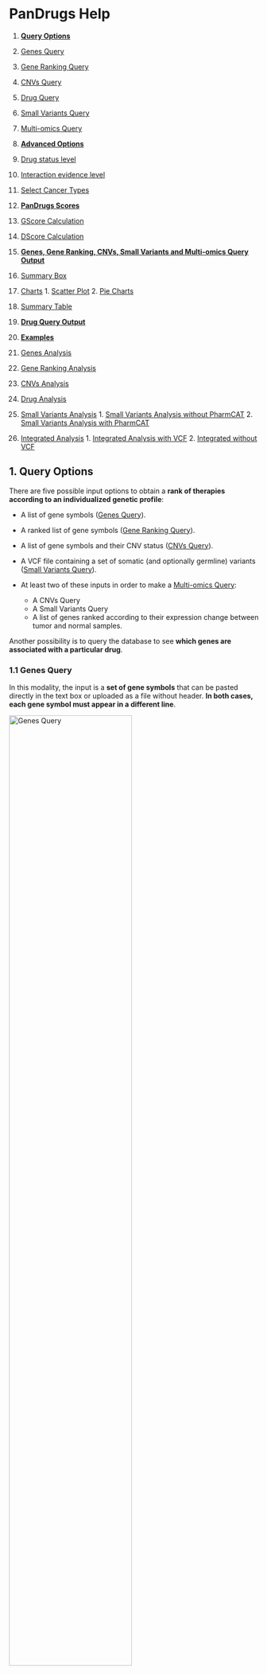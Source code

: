 # PanDrugs Help

1. **[Query Options](#!/help#query-options)**
  1. [Genes Query](#!/help#genes-query)
  2. [Gene Ranking Query](#!/help#gene-ranking-query)
  3. [CNVs Query](#!/help#cnvs-query)
  4. [Drug Query](#!/help#drug-query)
  5. [Small Variants Query](#!/help#vcf-query)
  6. [Multi-omics Query](#!/help#multi-omics-query)

2. **[Advanced Options](#!/help#advanced-options)**
  1. [Drug status level](#!/help#drugs-status-level)
  2. [Interaction evidence level](#!/help#interaction-evidence-level)
  3. [Select Cancer Types](#!/help#select-cancer-types)

3. **[PanDrugs Scores](#!/help#pandrugs-scores)**
  1. [GScore Calculation](#!/help#gscore-calculation)
  2. [DScore Calculation](#!/help#dscore-calculation)

4. **[Genes, Gene Ranking, CNVs, Small Variants and Multi-omics Query Output](#!/help#genes-gene-rank-cnvs-vcf-and-multi-omics-query-output)**
  1. [Summary Box](#!/help#summary-box)
  2. [Charts](#!/help#drug-status-level)
    1. [Scatter Plot](#!/help#scatter-plot)
    2. [Pie Charts](#!/help#pie-charts)
  2. [Summary Table](#!/help#summary-table)

5. **[Drug Query Output](#!/help#drug-query-output)**

6. **[Examples](#!/help#examples)**
  1. [Genes Analysis](#!/help#examples-genes-query)
  2. [Gene Ranking Analysis](#!/help#examples-gene-ranking-query)
  3. [CNVs Analysis](#!/help#examples-cnvs-query)
  4. [Drug Analysis](#!/help#examples-drug-query)
  5. [Small Variants Analysis](#!/help#examples-vcf-query)
    1. [Small Variants Analysis without PharmCAT](#!/help#examples-vcf-query-no-pharmcat)
    2. [Small Variants Analysis with PharmCAT](#!/help#examples-vcf-query-pharmcat)
  6. [Integrated Analysis](#!/help#examples-integrated-query)
    1. [Integrated Analysis with VCF](#!/help#examples-integrated-query-w-vcf)
    2. [Integrated without VCF](#!/help#examples-integrated-query-wo-vcf)

<!--
7. [DATABASE VERSIONS FOR VCF ANNOTATION](#!/help#database-versions-for-vcf-annotation)
-->

## 1. Query Options<a name="query-options"></a>
There are five possible input options to obtain a **rank of therapies according to an individualized genetic profile**:

  - A list of gene symbols ([Genes Query](#!/help#genes-query)).
  - A ranked list of gene symbols ([Gene Ranking Query](#!/help#gene-ranking-query)).
  - A list of gene symbols and their CNV status ([CNVs Query](#!/help#gene-ranking-query)).
  - A VCF file containing a set of somatic (and optionally germline) variants <!-- corresponding to the GRCh38/hg38 assembly of the human genome -->([Small Variants Query](#!/help#vcf-query)).
  - At least two of these inputs in order to make a [Multi-omics Query](#!/help#multi-omics-query):

    - A CNVs Query
    - A Small Variants Query
    - A list of genes ranked according to their expression change between tumor and normal samples.

Another possibility is to query the database to see **which genes are associated with a particular drug**.

### 1.1 Genes Query<a name="genes-query"></a>
In this modality, the input is a **set of gene symbols** that can be pasted directly in the text box or uploaded as a file without header. **In both cases, each gene symbol must appear in a different line**.

<!-- Update image -->
<div style="text-align: left;"><img src="genes-query-01.png" alt="Genes Query" height="70%" width="70%"/>

### 1.2 Gene Ranking Query<a name="gene-ranking-query"></a>
In this query option, it is possible to upload a **ranked list of genes as a [RNK file](https://software.broadinstitute.org/cancer/software/gsea/wiki/index.php/Data_formats#RNK:_Ranked_list_file_format_.28.2A.rnk.29)**.

This file must consist in two tab delimited columns containing gene symbols and the ranking metric, respectively. Each gene symbol must appear in a different line. 

The ranking metric will be scaled between 0 and 1 and will be treated as an user-supplied [GScore]#!/help#gscore), overwritting the precomputed one.

<!-- Update image -->
<div style="text-align: left;"><img src="gene-ranking-query-01.png" alt="Gene Ranking Query" height="70%" width="70%"/>

### 1.3 CNVs Query<a name="cnvs-query"></a>
In this modality, you can upload a **tab delimited** file without headers formed by two columns. The first one must contain a **gene symbol** per line. The second column must indicate the **CNV status** of the correspondind gene (either "AMP" for amplification or "DEL" for deletion). **Diploid genes must not be listed in this file**.

<!-- Update image -->
<div style="text-align: left;"><img src="cnvs-query-01.png" alt="CNVs Query" height="70%" width="70%"/>

### 1.4 Drug Query<a name="drug-query"></a>
**A single drug** can be queried in order to explore its connection with the genes in the database. PanDrugsdb contains information about drug synonyms. So, as you type a drug name, several suggestions matching your query will appear.

<!-- Update image -->
<div style="text-align: left;"><img src="drug-query-01.png" alt="Drug Query" height="70%" width="70%"/>

### 1.5 Small Variants Query<a name="vcf-query"></a>
In this query option, you must upload a **[VCF](https://samtools.github.io/hts-specs/VCFv4.2.pdf)** containing somatic and, optionally, germline variants. <!-- The genomic coordinates in this VCF must correspond to the GRCh38/hg38 assembly of the human genome. -->

**If the input VCF contains germline variants, there is an option to run [PharmCAT](https://pharmcat.org) and include the [Clinical Pharmacogenetics Implementation Consortium (CPIC)](https://cpicpgx.org) drug recommendations in the final drug ranking returned by PanDrugs**. In order to do so, the **input VCF must contain genotype data** with one or two sample columns. These are the two accepted formats:

- A VCF with a **single sample column** containing somatic and germline variants all together. There are not requirements regarding the name of the sample column.
- **Ideally**, a VCF with **two sample columns named "tumor" and "normal"** with the genotypes of the corresponding variant in each sample. Please note that, while the order of the sample columns is indifferent, the names must be strictly "tumor" and "normal".

<!-- Update image -->
<div style="text-align: left;"><img src="vcf-query-01.png" alt="Small Variants Query" height="70%" width="70%"/>

To create a new analysis, click on <span style="color:#50AC50">**New variants analysis...**</span> and then select a valid VCF file. You can click on <span style="color:#50AC50">**PharmCAT analysis**</span> and provide a meaningful name for the job. Finally, click on <span style="color:#50AC50">**Submit VCF**</span>.

<!-- Update image -->
<div style="text-align: left;"><img src="vcf-query-02.png" alt="New VCF Analysis" height="40%" width="40%"/>

A message indicating that the computation has been successfully submitted will appear. In this message you will get a link in order to follow the computation progress.

<!-- Update image -->
<div style="text-align: left;"><img src="vcf-query-03.png" alt="Small Variants Query Submission Message" height="25%" width="25%"/>

Moreover, if you come back to the <span style="color:#50AC50">**Small Variants**</span> tab or follow the link, you will notice a progress bar associated to your job. As the computation progresses, the completion of the different steps will be indicated in this progress bar.

<!-- Update image -->
<div style="text-align: left;"><img src="vcf-query-04.png" alt="Progress Bar" height="70%" width="70%"/>

During this process, the somatic variants included in the VCF are annotated using Ensembl's [Variant Effect Predictor (VEP)](https://www.ensembl.org/info/docs/tools/vep/index.html) and additional databases. With these annotations, a Variant Score (VScore) is computed for each variant. The final GScore is then calculated as the maximum VScore for the principal transcript of each gene.

If you clicked on <span style="color:#50AC50">**PharmCAT analysis**</span>, the germline variants will be used to query PharmCAT in order to retrieve the CPIC recommendations associated with these variants.

Finally, when the progress bar is complete, you can query PanDrugsdb and obtain a ranking of treatments **tailored to the provided genomics profile**. If you clicked on <span style="color:#50AC50">**PharmCAT analysis**</span>, PanDrugs output will contain CPIC recommendations (if any) for the ranked drugs and a link to PharmCAT's report.

Moreover, it is possible to download a tab delimited file with the annotations for each somatic variant and the corresponding VScore by clicking on <span style="color:#50AC50">**Download VScores**</span>.

<!-- Update image -->
<div style="text-align: left;"><img src="vcf-query-05.png" alt="Progress Bar Completed" height="70%" width="70%"/>

If you are logged in PanDrugs, the results of the query will be stored in your personal account. You will be able to access any previous analyses done within the last 6 months <!-- check this --> and select one of them to make a new query. That is why we encourage you to register [here](https://pandrugs.sing-group.org/#!/login). **Note that the germline variants used to query PharmCAT are deleted immediately and are not stored in our servers**.

### 1.5 Multi-omics Query<a name="multi-omics-query"></a>
You can perform a Multi-omics Query in case you have at least two of these inputs for the same patient:

  - Expression data
  - CNV information
  - A VCF

<!-- Update image -->
<div style="text-align: left;"><img src="multi-omics-query-01.png" alt="Multi-omics Query" height="70%" width="70%"/>

In this query option, the expression data can be uploaded as a **[RNK file](https://software.broadinstitute.org/cancer/software/gsea/wiki/index.php/Data_formats#RNK:_Ranked_list_file_format_.28.2A.rnk.29)**.

This file must consist in two tab delimited columns containing gene symbols and the ranking metric, respectively. Each gene symbol must appear in a different line and the ranking metric must reflect the expression change between tumor and normal samples (e.g. a differential expression test statistic).

The files containing CNV information and the VCF must be as detailed in sections [CNVs Query](#!/help#cnvs-query) and [Small Variants Query](#!/help#vcf-query), respectively.

If expression data is available, PanDrugs will compute the 90th percentile of the expression metric and will assign an expression label to each gene in the RNK file:

- **Highly Overexpressed Oncogenes:** Oncogenes with an expression metric above the 90th percentile.
- **Overexpressed:** Genes with an expression metric > 0.
- **Underexpressed:** Genes with an expression metric < 0.
- **Not Expressed:** Genes with no expression information (i.e. genes that appear in any other input).

Then, PanDrugs will query its database with the Highly Overexpressed Oncogenes and/or the genes with known CNV status information, if available. Moreover, if there is a VCF, PanDrugs runs an additional analysis as [detailed before](#!/help#vcf-query).

PanDrugs output will rank all drugs associated with either the Highly Overexpressed Oncogenes, the genes with known CNV status or the genes with somatic alterations. If you clicked on <span style="color:#50AC50">**PharmCAT analysis**</span>, PanDrugs output will contain CPIC recommendations (if any) for the ranked drugs and a link to PharmCAT's report.

## 2. Advanced Options<a name="advanced-options"></a>

Those queries based on genes ([Genes](#!/help#genes-query), [Gene Ranking](#!/help#gene-ranking-query), [CNVs](#!/help#cnvs-query) and [Small Variants](#!/help#vcf-query)) can be adjusted using the panel of advanced options:

<!-- Update image -->
<div style="text-align: left;"><img src="advanced-options.png" alt="Advanced Options" height="60%" width="60%"/>

### 2.1 Drug status level<a name="drugs-status-level"></a>

Allows to filter therapeutic options according to their approval status for cancer or other pathologies. The options are:

**Cancer:**

- **FDA approved:** FDA approved drugs for cancer treatment.
- **Clinical trials:** Drugs in clinical trials for cancer treatment.

**Other pathologies:**

- **FDA approved:** FDA approved drugs for other conditions or pathologies.
- **Clinical trials:** Drugs in clinical trials for the treatment of other conditions or pathologies.
- **Experimental:** Compounds in pre-clinical phase.

By default, all options are selected so the results include drugs in all the approval status levels.

### 2.2 Interaction evidence level<a name="interaction-evidence-level"></a>

Allows to filter therapeutic options according to the type of drug-gene interaction:

- **<img src="direct-target-interaction.svg" alt="Direct Target" height="25" width="85" style="vertical-align:middle;"/> Direct target:** Show drugs that directly target any input gene that contributes to a disease phenotype.

- **<img src="biomarker-interaction.svg" alt="Biomarker" height="25" width="85" style="vertical-align:middle;"/> Biomarker:** Show drugs whose response is associated, based on clinical or pre-clinical evidences, with the genetic status of any input gene.

- **<img src="pathway-member-interaction.svg" alt="Pathway Member" height="25" width="135" style="vertical-align:middle;"/> Pathway member:** Show drugs that target any downstream druggable genes within the pathway of the input genes.

<!-- - **Gene dependency**: Show drugs that target any gene with a genetic dependency on the input genes. -->

By default, all options are selected so the results include all types of drug-gene interactions.

### 2.3 Select Cancer Types<a name="select-cancer-types"></a>

Allows to filter therapeutic options approved for specific cancer types. **Drugs in clinical trials or experimental drugs associated to the input genes will be shown independently of this filter**. If you want your output to only contain approved drugs for the selected cancer types, **you must also filter by FDA approved drugs for cancer** (see [Drug status level](#!/help#drugs-status-level) section).

By default, all cancer types are selected.

## 3. PanDrugs Scores<a name="pandrugs-scores"></a>

PanDrugs **ranks the results based on** two scores: the **Gene Score (GScore)** and the **Drug Score (DScore)**.

- The **GScore** measures the **biological relevance of a gene in the tumoral process and its druggability**. It is estimated according to gene essentiality, tumor vulnerability, relevance of the gene in cancer, its druggability level, the biological impact of mutations, the frequency of gene alterations and their clinical implications. The GScore **ranges from 0 to 1**.

- The **DScore** measures the **suitability of the treatment** according to the drug indication and status, type of drug-gene association and curation level of the sources. It **ranges from -1 to 1**, with the negative values corresponding to resistance and the positive values corresponding to sensitivity.

### 3.1 GScore Calculation<a name="gscore-calculation"></a>

PanDrugsdb stores pre-computed GScores for each gene symbol. This score has been calculated according to gene essentiality, tumor vulnerability, relevance of the gene in cancer and its druggability level.

Depending on the type of query, the GScore can suffer modifications:
  
  - **After a Drug Query:** The table shows the pre-computed GScore.

  - **After a Genes or CNVs Query:** The table shows a final GScore for each group of genes. PanDrugs selects the maximum pre-computed GScore among all drug-gene associations for a specific drug.

  - **After a Gene Ranking Query:** The GScore is computed by scaling the ranking metric in the second column between 0 and 1.

  - **After a Small Variants Query:** A Variant Score (VScore) is computed for each variant taking into account their biological impact, their frequency and their clinical implications. The final GScore is then calculated as the maximum VScore for the principal isoform of each gene.

  - **After a Multi-omics Query:** There can be two types of GScores:

    - If the input includes a VCF: The GScores are computed from the VScores as in any other Small Variants Query.
    - If the input incudes a CNV file and/or an expression ranking: The final GScore for the genes with CNVs and/or the Highly Overexpressed Oncogenes is computed as in a CNVs Query.

    If a gene is found in the VCF and any other input file, the GScore computed from VScores has priority over the other GScore.

### 3.2 DScore Calculation<a name="dscore-calculation"></a>

PanDrugsdb stores pre-computed DScores for each drug. This score has been calculated according to the drug indication and approval status, type of drug-gene interaction and drug response.
<!--
<div style="text-align: left;"><img src="pre-computed-dscore.png" alt="Pre-computed DScore" height="70%" width="70%"/>
-->

Depending on the type of query, the DScore can suffer modifications:
  
  - **After a Drug Query:** The table shows the pre-computed DScore.

  - **After any other query:** The table shows a final DScore for each individual drug. PanDrugs selects the maximum pre-computed DScore in absolute value multiplied by its original sign among all drug-gene associations for a specific drug. Then, it modifies this score to account for the approval status of the drug, number of associated genes and their interactions with the drug and curation level of the sources.
  <!--
  <div style="text-align: left;"><img src="final-dscore.png" alt="Collapsed DScore" height="70%" width="70%"/>
  -->

## 4. Genes, Gene Ranking, CNVs, Small Variants and Multi-omics Query Output<a name="genes-gene-rank-cnvs-vcf-and-multi-omics-query-output"></a>

Once the query has been completed, a summary box with the execution details, some plots and a summary table with the drug ranking will appear.

### 4.1 Summary Box<a name="summary-box"></a>

This box details the total number of queried genes as well as the number of genes present and absent in PanDrugsdb. Morever, it specifies the type of query in the title and the [Advanced Options](#!/help#advanced-options) that were selected. If you made a [Small Variants Query](#!/help#vcf-query) with <span style="color:#50AC50">**PharmCAT analysis**</span>, the full PharmCAT's report would be available for download at the summary box.

<!-- Add image -->
![Summary Box](summary-box-01.png "Summary Box")

### 4.2 Charts<a name="drug-status-level"></a>

#### 4.2.1 Scatter Plot<a name="scatter-plot"></a>

In this plot, the x and y axes represent the DScore and GScore for each drug, respectively. Positive values of the x axis correspond to sensitivity assignations and negative values represent resistance associations.

The ranked therapies are plotted as points with different shapes, colors and sizes:

- **Shape** indicates the type of drug-gene association.
- **Color** indicates the approval status of the drug.
- **Size** is proportional to the final GScore/DScore ratio.

Moreover, we define two thresholds: DScore = 0.7 and GScore = 0.6 to divide the scatter plot into quadrants. The area above both thresholds is shaded in green and includes the drugs labelled as **Best Therapeutic Candidates**.

You can click and drag the cursor to select any plot region you want to zoom in. In addition, the scatter plot can be printed or downloaded in different formats (PNG, JPEG, PDF or SVG) by clicking on this icon: <img src="download-icon.png" alt="Download Icon" height="15" width="15"/>.

<!-- Update image -->
<div style="text-align: left;"><img src="scatter-plot-01.svg" alt="Scatter Plot" height="80%" width="80%"/>

<!-- Update image -->
<div style="text-align: left;"><img src="scatter-plot-02.svg" alt="Scatter Plot Zoom In" height="80%" width="80%"/>

#### 4.2.2 Pie Charts<a name="pie-charts"></a>

**Drugs by approval status**

This chart shows the percentage of ranked therapies in each approval status group (Approved, Clinical Trials or Experimental).

<div style="text-align: left;"><img src="pie-chart-01.svg" alt="Pie Chart Approval Status" height="80%" width="80%"/>

**Drugs by family**

This chart shows the percentage of ranked therapies that belongs to each drug family.

<div style="text-align: left;"><img src="pie-chart-02.svg" alt="Pie Chart Drug Family" height="80%" width="80%"/>

These two charts can also be printed or downloaded in different formats (PNG, JPEG, PDF or SVG) by clicking on this icon: <img src="download-icon.png" alt="Download Icon" height="18" width="18" style="vertical-align:middle;"/>.

### 4.3 Summary Table<a name="summary-table"></a>

The summary table shows the therapeutic options returned by PanDrugs ranked first by DScore and then by GScore. This table has the following columns:

**1. Gene(s):** Queried genes that have an association with the corresponding drug in PanDrugsdb. Each gene symbol is linked to its page in the [NCBI](https://www.ncbi.nlm.nih.gov/gene).

**2. Drug:** Compound's name. Each drug is linked to its page in [PubChem](https://pubchem.ncbi.nlm.nih.gov).

**3. Interaction:** Drug-gene relationship between the genes and the drug. The value of this column in the collapsed table corresponds to the drug-gene pair with the highest DScore and GScore. Options are:

  - **Direct:** The altered gene is the target or the biomarker of the drug.

    - **<img src="direct-target-interaction.svg" alt="Direct Target" height="25" width="85" style="vertical-align:middle;"/> Direct target**
    - **<img src="biomarker-interaction.svg" alt="Biomarker" height="25" width="85" style="vertical-align:middle;"/> Biomarker**

  - **Indirect:** The drug's target is a gene related to the altered one.

    - **<img src="pathway-member-interaction.svg" alt="Pathway Member" height="25" width="135" style="vertical-align:middle;"/> Pathway member**
    <!-- - Genetic dependency <img src="genetic-dependency-interaction.svg" alt="Genetic Depedency" height="14" width="85"/> -->

**4. Drug status:** Approval status and cancer prescription for the approved drugs.

**5. Type of therapy:** Type of therapy. Only available for drugs approved for cancer treatment. Options are:

  - **Targeted therapy:** Drugs that specifically attack cancer cells.
  - **Chemotherapy:** Drugs that kill fast-growing cells.
  - **Immunotherapy:** Drugs that boost or change how the immune system works in order to fight against cancer.
  - **Antihormone therapy:** Suppression of certain hormones that can prompt or help in the tumor growth.
  - **Photodynamic therapy:** Use of light-sensitive drugs, called photosensitizing agents, along with light to kill cancer cells.

**6. Drug response:** <img src="response-sensitivity.svg" alt="Sensitivity" height="35" width="70" style="vertical-align:middle;"/> or <img src="response-resistance.svg" alt="Resistance" height="35" width="75" style="vertical-align:middle;"/> response, based on the gene alteration. Alerts are included in this area:

  - <img src="response-both.svg" alt="Both" height="35" width="38" style="vertical-align:middle;"/> If there is a predicted  <img src="response-resistance.svg" alt="Resistance" height="35" width="75" style="vertical-align:middle;"/> response to a drug based on a particular gene and another gene indicates <img src="response-sensitivity.svg" alt="Sensitivity" height="35" width="70" style="vertical-align:middle;"/>, that drug will be assigned the label <img src="response-both.svg" alt="Both" height="35" width="38" style="vertical-align:middle;"/> in the Drug response column. These indications should be reviewed to decide drug's suitability for a particular case, as sometimes the <img src="response-sensitivity.svg" alt="Sensitivity" height="35" width="70" style="vertical-align:middle;"/> or <img src="response-resistance.svg" alt="Resistance" height="35" width="75" style="vertical-align:middle;"/> response is dependent on a particular type of alteration. 
  - <img src="response-alert.svg" alt="Exclamation Mark" height="35" width="35" style="vertical-align:middle;"/> Sometimes, an exclamation mark appears as a warning, indicating that some information based on expert knowledge has to be taken into account.

**7. Family:** Drug family to which the compound belongs to. It is based on the [KEGG's Target-based Classification of Drugs](https://www.genome.jp/kegg-bin/get_htext?br08310.keg) and the [Connectivity Map (CMAP)](https://www.broadinstitute.org/connectivity-map-cmap) classification.

**8. Source(s):** Source(s) where the drug-gene interaction comes from. Each source name links to the original resource. Sources are:

  <!-- Update image -->
  <img src="pandrugs-sources.png" alt="PanDrugs Sources" height="750" width="500" style="horizontal-align:left;"/>

**9. DScore:** Measures the suitability of the treatment. It ranges from -1 to 1, with the negative values corresponding to resistance and the positive values corresponding to sensitivity. For further information, please refer to [DScore Calculation] section.

**10. GScore:** Measures the biological relevance of the gene in the tumoral process and its druggability. It ranges from 0 to 1. For further information, please refer to [GScore Calculation] section.

**11. BTC:** The Best Therapeutic Candidates, with DScore > 0.7 and GScore > 0.6, are highlighted with a yellow star in the BTC column.
  
**12. PharmCAT:** This column will appear after a [Small Variants Query](#!/help#vcf-query) or a [Multi-omics Query](#!/help#multi-omics-query) with <span style="color:#50AC50">**PharmCAT analysis**</span>. The drugs with CPIC recommendations will be labelled with one of these icons:

  - <img src="strongly-recommended.svg" alt="Strongly Recommended" height="35" width="35" style="vertical-align:middle;"/> **Strongly Recommended:** There is **strong** evidence to **recommend** the administration of this drug according to patient's germline variants.
  - <img src="moderately-recommended.svg" alt="Moderately Recommended" height="35" width="35" style="vertical-align:middle;"/> **Moderately Recommended:** There is **moderate** evidence to **recommend** the administration of this drug according to patient's germline variants.
  - <img src="warning.svg" alt="Warning" height="35" width="35" style="vertical-align:middle;"/> **Warning:** There are **several recommendations** for the same drug-variant association. These indications should be reviewed to decide which recommendation to follow based on the patient's population. 
  - <img src="moderately-not-recommended.svg" alt="Moderately not Recommended" height="35" width="35" style="vertical-align:middle;"/> **Moderately not Recommended:** There is **moderate** evidence to **not recommend** the administration of this drug according to patient's germline variants.
  - <img src="strongly-not-recommended.svg" alt="Strongly not Recommended" height="35" width="35" style="vertical-align:middle;"/> **Strongly not Recommended:** There is **strong** evidence to **not recommend** the administration of this drug according to patient's germline variants.

  All these icons are linked to the corresponding drug section in PharmCAT's report, which further explains the administration recommendation. The full PharmCAT's report can be downloaded from the [summary box](#!/help#summary-box).

**13. SNV:** This column will appear after a [Multi-omics Query](#!/help#multi-omics-query) with a VCF. A drug will be labelled with this icon <img src="small-variants.svg" alt="SNV" height="35" width="35" style="vertical-align:middle;"/> when any of its associated genes presents a somatic variant.

**14. CNV:** This column will appear after a [Multi-omics Query](#!/help#multi-omics-query) with a CNV file. A drug will be labelled with this icon <img src="cnvs.svg" alt="CNV" height="35" width="35" style="vertical-align:middle;"/> when any of its associated genes presents a CNV (either an ![Amplification](amplification.png "Amplification") or ![Deletion](deletion.png "Deletion")).

**15. Expression:** This column will appear after a [Multi-omics Query](#!/help#multi-omics-query) with expression data. A drug will be labelled with this icon <img src="expression.svg" alt="Expression" height="35" width="35" style="vertical-align:middle;"/> when any of its associated genes is labelled as

  - <img src="highly-overexpressed-oncogene.svg" alt="Highly Overexpressed Oncogene" height="35" width="35" style="vertical-align:middle;"/> Highly Overexpressed Oncogene
  - <img src="overexpressed.svg" alt="Overexpressed" height="35" width="35" style="vertical-align:middle;"/> Overexpressed
  - <img src="underexpressed.svg" alt="Underexpressed" height="35" width="35" style="vertical-align:middle;"/> Underexpressed

Each row has **ADDITIONAL INFORMATION** that can be expanded clicking on the <img src="plus.png" alt="Expand Icon" height="20" width="20" style="vertical-align:middle;"/> button. Columns 6, 8 to 10 and 13 to 15 are further detailed for each gene involved in the drug assignation. Moreover, a new section for each gene is shown on the left. This section contains:

  - A sentence explaining the association between the drug and the gene.

  - The type of drug-gene ineraction for that gene. When this interaction is of type pathway member (<img src="pathway-member-interaction.svg" alt="Pathway Member" height="25" width="135" style="vertical-align:middle;"/>), there is a button that shows a pop-up with a summary of the KEGG pathways the gene is involved in. Each pathway name has a link to a KEGG's visualization with the affected and targeted genes highlighted.

  - The type of alteration that drives the sensitivity/resistance response.

  - A link to [PubMed](https://pubmed.ncbi.nlm.nih.gov) and [ClinicalTrials.gov](https://clinicaltrials.gov/ct2/home) with additional information regarding the drug-gene association.

  - **After a [Small Variants Query](#!/help#vcf-query):** Annotations for the variant affecting the gene are provided.

  - **After a [Multi-omics Query](#!/help#multi-omics-query):** A sentence explaning the coherence between the alterations found in the different input files is provided.

## 5. Drug Query Output<a name="drug-query-output"></a>

In case of doing a drug query to retrieve the genes associated with a particular drug, the result consists in a summary box and a summary table similar to the one returned by other types of queries.

In this case, the summary box details the genes associated with the input drug, according to PanDrugsdb. Morever, it specifies the drug status and type of therapy.

<!-- Add image -->
![Summary Box After Drug Query](summary-box-02.png "Summary Box After Drug Query")

In the [summary table](#!/help#summary-table), each row represents a gene associated with the input drug. The reported DScore and GScore are the pre-calculated ones for each drug-gene interaction in the database.

## 6. Examples<a name="examples"></a>

### 6.1. Genes<a name="examples-genes-query"></a>

Load Example 3 from [Genes Query tab](#!/query?tab=genes)

This list contains the genes involved in the PI3K-AKT-mTOR signaling pathway, which plays an important role in proliferation.

<!-- Update image and image name -->
![Genes Query Input](gene-query-example-input.png "Genes query example input")

Do not modify any of the "Advanced Options" and click on the "Query" button.

<u>**Output Interpretation**</u>

In the results page, you will see a summary box with the execution details, some plots and a summary table with the drug ranking (see [Genes, Gene Ranking, CNVs, Small Variants and Multi-omics Query Output](#!/help#genes-gene-rank-cnvs-vcf-and-multi-omics-query-output) section for further details).

Among the Best Therapeutic Candidates, PanDrugs suggests Everolimus and Temsirolimus.

<!-- Update image -->
![Genes Query Scatter Plot](genes-query-output-01.png "Genes query example scatter plot")

If you take a look to the summary table, you will see that these two drugs have the highest DScore and GScore in the ranking. Also, they have multiple associations with several input genes, being the one with the highest DScore and GScore a direct target interaction in both cases. Moreover, Everolimus and Temsirolimus are both targeted therapies approved for cancer and belong to the Serine/threonine kinases and mTOR inhibitor drug families.

<!-- Add image -->
<!-- ![Genes Query Summary Table Collapsed](genes-query-output-02.png "Genes query example summary table collapsed") -->

If you expand Everolimus row by clicking on "+" button you will notice that this drug suggestion is based on:

1. A direct target inhibition: *MTOR*.
2. A pathway member association between *MTOR* and other genes in the input list without entries in PanDrugsdb: *AKT1S1*, *MLST8*, *PDPK1*, *RHEB*, *RICTOR*, *RPTOR*, *TSC1* and *TSC2*.
3. Six response biomarkers: *PIK3CA*, *PTEN*, *TSC2*, *TSC1*, *AKT1* and *AKT2*.

You may also notice an alert in the "Drug response" column that should be considered if *PTEN* was deleted or *MTOR* presented one of the listed variants, since all those alterations are associated with reduced sensitivity to Everolimus.

<!-- Update image and image name -->
![Genes Query Summary Table Expanded](genes-query-output-02.png "Genes query example summary table expanded")

### 6.2. Gene Ranking<a name="examples-gene-ranking-query"></a>

[Load example for a lung adenocarcinoma patient from the TCGA](#!/query?tab=generank)

This example corresponds to patient [TCGA-91-6847](https://www.cbioportal.org/patient?studyId=luad_tcga_pan_can_atlas_2018&caseId=TCGA-91-6847), who harbors an amplification in *EGFR* gene that leads to an increased expression of this gene. The example RNK file contains the top 500 highly expressed genes. The ranking metric in this case is the statistic of the differential expression test.

![Gene Ranking Query Input](gene-ranking-query-input.png "Gene ranking query example input")

Load the RNK file, do not modify any of the "Advanced Options" and click on the "Query" button.

<u>**Output Interpretation**</u>

In the results page, you will see a summary box with the execution details, some plots and a summary table with the drug ranking (see [Genes, Gene Ranking, CNVs, Small Variants and Multi-omics Query Output](#!/help#genes-gene-rank-cnvs-vcf-and-multi-omics-query-output) section for further details).

These results can be interpreted as the ones obtained after a Genes Query, but keep in mind that the GScores are dependent on the ranking metric in the input.

For this example, PanDrugs does not find Best Therapeutic Candidates. This means that there is no approved drug associated to any of the top 500 highly expressed genes in this cancer patient.

<!-- Update image -->
![Gene Ranking Query Scatter Plot](gene-ranking-query-output-01.png "Gene query example scatter plot")

If we order the summary table by descending DScore, one of the candidate therapies proposed by PanDrugs is Paclitaxel (DScore = 0.995), an drug approved for lung cancer treatment.

<!-- Update image -->
![Gene Ranking Query Summary Table Collapsed](gene-ranking-query-output-02.png "Gene ranking query example summary table collapsed")

Note that the "Drug response" column shows the label "Both". If you expand Paclitaxel's row, you will realise that some input genes, when mutated, may trigger sensitivity whereas others may confer resistance to this drug. Among the later we can find *EGFR*, the gene that is amplified and highly expressed in this cancer patient.

<!-- Update image and image name -->
![Gene Ranking Query Summary Table Expanded](gene-ranking-query-output-03.png "Gene ranking query example summary table expanded")

Also, other treatments based on pathway members are suggested, as Imatinib and Bosutinib that targets downstream proteins to EGFR, gene that is altered in the patient and that is causing an increased expression in the tumor.

### 6.3 CNVs<a name="examples-cnvs-query"></a>

[Load example for a breast invasive carcinoma patient from the TCGA]()

This example corresponds to patient [TCGA-D8-A1JD](https://www.cbioportal.org/patient?studyId=brca_tcga&caseId=TCGA-D8-A1JD), who harbors a deletion in *BRCA2* gene that leads to a decreased expression of this gene. The example file contains all the CNVs detected for this patient.

<!-- Add image -->
<!-- ![CNVs Query Input](cnvs-query-input.png "CNVs query example input") -->

Load the example file, do not modify any of the "Advanced Options" and click on the "Query" button.

<u>**Output Interpretation**</u>

In the results page, you will see a summary box with the execution details, some plots and a summary table with the drug ranking (see [Genes, Gene Ranking, CNVs, Small Variants and Multi-omics Query Output](#!/help#genes-gene-rank-cnvs-vcf-and-multi-omics-query-output) section for further details).

These results can be interpreted as the ones obtained after a Genes Query.

For this example...

### 6.4. Drug<a name="examples-drug-query"></a>

[Query Palbociclib](#!/query?tab=drugs)

Palbociclib is a targeted therapy approved in the treatment of breast cancer.

<!-- Update image -->
![Drug Query](drug-query-input.png "Drug query example input")

Click on the "Query" button.

<u>**Output Interpretation**</u>

In the results page, you will see a summary box and a summary table similar to the one returned by other types of queries (see [Drug Query Output](#!/help#drug-query-output) section for further details).

<!-- Update image -->
![Drug Query Summary Box](drug-query-output-01.png "Drug query example summary box")

In the summary table, each row represents a gene associated with Palbociclib. We can observe examples for each one of the drug-gene interaction categories:

- **Direct targets:** Such as *CDK6* or *CDK4*.
- **Biomarkers:** Such as *CDKN2A*, whose alterations are associated to sensitivity; or *CCNE1*, whose amplification and overexpression is associated to resistance to Palbociclib.
- **Pathway members:** Such as *CCND1*, *CCNE1*, *CDKN2A*, *CDKN2B* and *RB1*, which are downstream the direct target *CDK4*.

<!-- Update image -->
![Drug Query Summary Table](drug-query-output-02.png "Drug query example summary table")

### 6.5. Small Variants Analysis<a name="examples-vcf-query"></a>

#### 6.5.1 Small Variants Analysis without PharmCAT<a name="examples-vcf-query-no-pharmcat"></a>

[Load example for a colon cancer patient]()

This example corresponds to a colon cancer patient who harbors an alteration in *PIK3CA* gene (p.His1047Arg). The example VCF contains patient's somatic variants as well as made up germline variants to simulate how PharmCAT analysis would enrich the final drug ranking in a real case scenario.

This example corresponds to patient [TCGA-D8-A1JD](https://www.cbioportal.org/patient?studyId=brca_tcga&caseId=TCGA-D8-A1JD), who harbors alterations in *PIK3CA* gene. The example VCF contains patient's somatic variants as well as made up germline variants to simulate how PharmCAT analysis would enrich the final drug ranking in a real case scenario.

<!-- Update image -->
![Small Variants Query Input](vcf-query-input-01.png "Small variants query example input")

First, load the VCF, do not click on "PharmCAT analysis" and click on the "Submit VCF" button. 

If you come back to the <span style="color:blue">**Small Variants**</span> tab, you will notice a progress bar associated to your job. As the computation progresses, the completion of the different steps will be indicated in this progress bar. In this example, PanDrugs will annotate the somatic variants and compute GScores from VScores. For more details, please refer to the [Small Variants Query](#!/help#vcf-query) section.

When the progress bar is complete, do not modify any of the "Advanced Options" and click on the "Query with affected genes" button. Please note that at this point it is also possible to download a tab delimited file with the annotations for each somatic variant and the corresponding VScore by clicking on "Download VScores".

<!-- Update image -->
![Small Variants Query](vcf-query-input-02.png "Small variants query example")

<u>**Output interpretation**</u>

In the results page, you will see a summary box with the execution details, some plots and a summary table with the drug ranking (see [Genes, Gene Ranking, CNVs, Small Variants and Multi-omics Query Output](#!/help#genes-gene-rank-cnvs-vcf-and-multi-omics-query-output) section for further details).

These results can be interpreted as the ones obtained after a Genes Query, but keep in mind that these GScores also take into account the biological impact, the frequency and the clinical implications of the somatic variants in the VCF.

For this example, PanDrugs finds several Best Therapeutic Candidates.

<!-- Update image -->
![Small Variants Query Scatter Plot](vcf-query-output-01.png "Small variants query example scatter plot")

Among the suggested treatments, there are some approved drugs for colon cancer, such as Regorafenib (DScore = 0.942), Irinotecan (DScore = 0.833) or Capecitabine (DScore = 0.822). All these drugs have an equal GScore = 0.748. 

Note that the "Drug response" column shows the label "Both" for Regorafenib and Capecitabine. If you expand these two rows, you will realise that there are some genes that, when mutated, may confer resistance to the corresponding drug. At the bottom of each uncollapsed drug-gene association you will find the somatic variant that has been called and its annotations:

- For Regorafenib, the mutation that confers resistance is p.Arg505Cys, where as the one present in the patient is p.Ser582Leu. So, in principle, the tumor should not develop resistance to the drug.

<!-- Update image -->
![Small Variants Query Regorafenib Expanded)](vcf-query-output-02.png "Small variants query example regorafenib expanded")

- For Capecitabine, on the other hand, there is no information about the specific mutation that confers resistance to the drug. So it may be safer to avoid this drug.

<!-- Update image -->
![Small Variants Query Capecitabine Expanded)](vcf-query-output-03.png "Small variants query example capecitabine expanded")

If you are interested in a drug repurposing approach, you may want to consider
Copanlisib, a therapy that is approved for blood cancer and that specifically targets *PIK3CA*, which is altered in this patient.

#### 6.5.1 Small Variants Analysis with PharmCAT<a name="examples-vcf-query-pharmcat"></a>

Let's enrich the output of the [Analysis without PharmCAT](#!/help#examples-vcf-query-no-pharmcat) with CPIC recommendations. [Load example for a breast invasive carcinoma patient from the TCGA.]()

<!-- Create image -->
![Small Variants Query with PharmCAT Input](vcf-query-input-03.png "Small variants query with PharmCAT example input")

Again, load the VCF, but this time click on "PharmCAT analysis" and the "Submit VCF" button. 

PanDrugs will annotate the somatic variants and compute GScores from VScores. In addition, PanDrugs will query PharmCAT with the germline variants in order to retrieve the CPIC recommendations for the drugs shown in the final ranking. For more details, please refer to the [Small Variants Query](#!/help#vcf-query) section.

When the progress bar is complete, do not modify any of the "Advanced Options" and click on the "Query with affected genes" button. Please note that at this point it is also possible to download a tab delimited file with the annotations for each somatic variant and the corresponding VScore by clicking on "Download VScores".

<!-- Create image -->
![Small Variants Query with PharmCAT](vcf-query-input-04.png "Small variants query with PharmCAT example")

<u>**Output interpretation**</u>

The results page will look exactly the same as the the output of the [Analysis without PharmCAT](#!/help#examples-vcf-query-no-pharmcat). However, the summary table will show an additional column named "PharmCAT".

Please, take a look at the three Best Therapeutic Candidates approved for colon cancer that we were inspecting before (Regorafenib, Irinotecan and Capecitabine).  There is a PharmCAT label next to Capecitabine which indicates that this patient has germline variants that are associated with Adverse Drug Reactions to this drug. If you click on the icon, you will be redirected to this drug's section in PharmCAT's report, which further explains the administration recommendation. 

<!-- Create image -->
![Small Variants Query with PharmCAT Capecitabine Collapsed)](vcf-query-output-05.png "Small variants query with PharmCAT example capecitabine collapsed")

Moreover, The full PharmCAT's report can be downloaded from the summary box at the top of the page.

<!-- Create image -->
![Small Variants Query with PharmCAT Summary Box](vcf-query-input-06.png "Small variants query with PharmCAT example summary box")

### 6.6. Integrated Analysis<a name="examples-integrated-query"></a>

For this example, we are using small variant, CNV and expression data from patient [TCGA-D8-A1JD](https://www.cbioportal.org/patient?studyId=brca_tcga&caseId=TCGA-D8-A1JD). This patient harbors alterations in *PIK3CA* gene and a deletion in *BRCA2* gene that leads to a decreased expression of this gene. 

We have already analyzed CNV data from this patient in [CNVs Analysis](#!/help#examples-cnvs-query) section, but in this example we will show how PanDrugs results can be expanded using different omics data from the same patient.

#### 6.6.1 Integrated Analysis with VCF<a name="examples-integrated-query-w-vcf"></a>

**Important:** For running an Integrated Query with a VCF you must be [registered](https://pandrugs.sing-group.org/#!/login).

[Load example for a breast invasive carcinoma patient from the TCGA.]()

The example VCF contains patient's somatic variants without any germline alteration, so in this example we cannot select "PharmCAT analysis".

<!-- Create image -->
![Integrated Query with VCF Input](integrated-query-input-01.png "Integrated query with VCF example input")

First, click on "I have a VCF". If you are logged in, you will be able to select any of the VCFs that you have previously annotated. These annotations are stored in your personal account up to 6 months, so they can be queried many times.

As this is a new analysis, please go to the Small Variants Query tab and load the VCF as indicated in section [Small Variants Analysis without PharmCAT](#!/help#examples-vcf-query-no-pharmcat). Please, **do not** click on "PharmCAT analysis". Once the progress bar is complete, return to the Integrated Query tab.

Select the VCF you just annotated from the list and upload both the example CNV and expression RNK files. Keep in mind that you can choose just one of them, but we want to show you how a complete Integrated Analysis looks like.

Finally, do not modify any of the "Advanced Options" and click on the "Query" button.

<u>**Output Interpretation**</u>

In the results page, you will see a summary box with the execution details, some plots and a summary table with the drug ranking (see [Genes, Gene Ranking, CNVs, Small Variants and Multi-omics Query Output](#!/help#genes-gene-rank-cnvs-vcf-and-multi-omics-query-output) section for further details).

These results can be interpreted as the ones obtained after a Genes Query, but keep in mind that the GScores have been computed in two ways:

- For the genes in the CNV file or the Highly Overexpressed Oncogenes found in the RNK file, the GScores are the pre-computed ones. These scores have been calculated according to gene essentiality, tumor vulnerability, relevance of the gene in cancer and its druggability level.

- For the somatic variants found in the VCF, the GScores also take into account the biological impact, the frequency and the clinical implications of these variants.

If a gene is found in the VCF and any other input file, the GScore computed from VScores has priority over the pre-computed GScore.

#### 6.6.2 Integrated Analysis without VCF<a name="examples-integrated-query-wo-vcf"></a>

[Load example for a breast invasive carcinoma patient from the TCGA.]()

<!-- Create image -->
![Integrated Query without VCF Input](integrated-query-input-02.png "Integrated query without VCF example input")

First, do not click on "I have a VCF". Then, upload both the example CNV and expression RNK files.

Finally, do not modify any of the "Advanced Options" and click on the "Query" button.

<u>**Output Interpretation**</u>

In the results page, you will see a summary box with the execution details, some plots and a summary table with the drug ranking (see [Genes, Gene Ranking, CNVs, Small Variants and Multi-omics Query Output](#!/help#genes-gene-rank-cnvs-vcf-and-multi-omics-query-output) section for further details).

These results can be interpreted as the ones obtained after a Genes Query.

<!-- 
## 7. Database versions for VCF annotation <a name="database-versions-for-vcf-annotation"></a>

**Variant Effect Predictor** Ensembl Release 90

**COSMIC** Release v84 for HG19 assembly

**Pfam** 31.0

**UniProt** Release 2018_02

**InterPro** 66.0

**ClinVar** Release 2018_02

**Cancer Gene Census for Cosmic** v84

**APPRIS** (gencode19/ensembl74)

**KEGG** Release 85.1
-->

